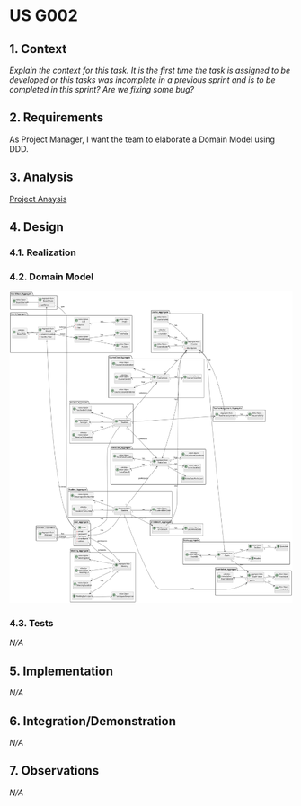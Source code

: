 # US G002


## 1. Context

*Explain the context for this task. It is the first time the task is assigned to be developed or this tasks was incomplete in a previous sprint and is to be completed in this sprint? Are we fixing some bug?*

## 2. Requirements

As Project Manager, I want the team to elaborate a Domain Model using DDD.

## 3. Analysis

[Project Anaysis](projectAnaysis.md)

## 4. Design

### 4.1. Realization

### 4.2. Domain Model

![a domain_model](Domain_Model.svg "A Domain Model")

### 4.3. Tests

 *N/A*

## 5. Implementation

*N/A*

## 6. Integration/Demonstration

*N/A*

## 7. Observations

*N/A*